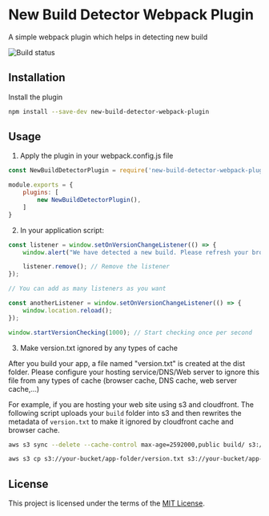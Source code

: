 # New Build Detector Webpack Plugin
A simple webpack plugin which helps in detecting new build

![Build status](https://github.com/uendno/new-build-detector-webpack-plugin/actions/workflows/test.yml/badge.svg)

## Installation

Install the plugin 

```sh
npm install --save-dev new-build-detector-webpack-plugin
```

## Usage

1. Apply the plugin in your webpack.config.js file
```js
const NewBuildDetectorPlugin = require('new-build-detector-webpack-plugin');

module.exports = {
    plugins: [
        new NewBuildDetectorPlugin(),
    ]
}
```

2. In your application script:

```js
const listener = window.setOnVersionChangeListener(() => {
    window.alert("We have detected a new build. Please refresh your browser.");

    listener.remove(); // Remove the listener
});

// You can add as many listeners as you want

const anotherListener = window.setOnVersionChangeListener(() => {
    window.location.reload();
});

window.startVersionChecking(1000); // Start checking once per second
```

3. Make version.txt ignored by any types of cache

After you build your app, a file named "version.txt" is created at the dist folder. Please configure your hosting service/DNS/Web server to ignore this file from any types of cache (browser cache, DNS cache, web server cache,...)

For example, if you are hosting your web site using s3 and cloudfront. The following script uploads your `build` folder into s3 and then rewrites the metadata of `version.txt` to make it ignored by cloudfront cache and browser cache.

```sh
aws s3 sync --delete --cache-control max-age=2592000,public build/ s3://your-bucket/app-folder

aws s3 cp s3://your-bucket/app-folder/version.txt s3://your-bucket/app-folder/version.txt --metadata-directive REPLACE --cache-control max-age=0,no-cache,no-store,must-revalidate --content-type text/plain
```

## License

This project is licensed under the terms of the [MIT License](/LICENSE).
